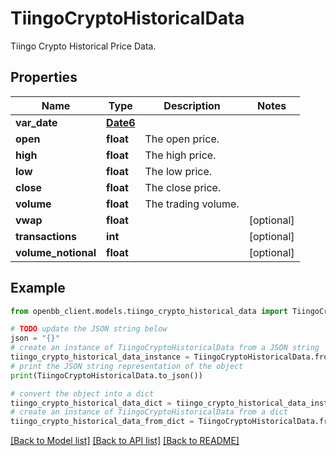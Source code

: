 # TiingoCryptoHistoricalData

Tiingo Crypto Historical Price Data.

## Properties

Name | Type | Description | Notes
------------ | ------------- | ------------- | -------------
**var_date** | [**Date6**](Date6.md) |  | 
**open** | **float** | The open price. | 
**high** | **float** | The high price. | 
**low** | **float** | The low price. | 
**close** | **float** | The close price. | 
**volume** | **float** | The trading volume. | 
**vwap** | **float** |  | [optional] 
**transactions** | **int** |  | [optional] 
**volume_notional** | **float** |  | [optional] 

## Example

```python
from openbb_client.models.tiingo_crypto_historical_data import TiingoCryptoHistoricalData

# TODO update the JSON string below
json = "{}"
# create an instance of TiingoCryptoHistoricalData from a JSON string
tiingo_crypto_historical_data_instance = TiingoCryptoHistoricalData.from_json(json)
# print the JSON string representation of the object
print(TiingoCryptoHistoricalData.to_json())

# convert the object into a dict
tiingo_crypto_historical_data_dict = tiingo_crypto_historical_data_instance.to_dict()
# create an instance of TiingoCryptoHistoricalData from a dict
tiingo_crypto_historical_data_from_dict = TiingoCryptoHistoricalData.from_dict(tiingo_crypto_historical_data_dict)
```
[[Back to Model list]](../README.md#documentation-for-models) [[Back to API list]](../README.md#documentation-for-api-endpoints) [[Back to README]](../README.md)


